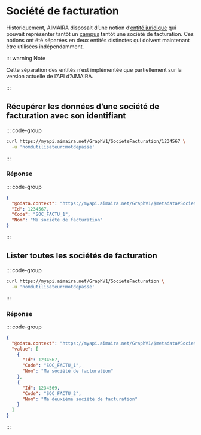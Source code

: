 # Société de facturation

Historiquement, AIMAIRA disposait d’une notion d’[entité juridique][entite-juridique] qui pouvait représenter tantôt
un [campus][campus] tantôt une société de facturation. Ces notions ont été séparées en deux entités distinctes qui 
doivent maintenant être utilisées indépendamment.

::: warning Note

Cette séparation des entités n’est implémentée que partiellement sur la version actuelle de l’API d’AIMAIRA.

:::

## Récupérer les données d’une société de facturation avec son identifiant

::: code-group

```bash [cURL]
curl https://myapi.aimaira.net/GraphV1/SocieteFacturation/1234567 \
  -u 'nomdutilisateur:motdepasse'
```

:::

### Réponse

::: code-group

```json [JSON]
{
  "@odata.context": "https://myapi.aimaira.net/GraphV1/$metadata#SocieteFacturation/$entity",
  "Id": 1234567,
  "Code": "SOC_FACTU_1",
  "Nom": "Ma société de facturation"
}
```

:::

## Lister toutes les sociétés de facturation

::: code-group

```bash [cURL]
curl https://myapi.aimaira.net/GraphV1/SocieteFacturation \
  -u 'nomdutilisateur:motdepasse'
```

:::

### Réponse

::: code-group

```json [JSON]
{
  "@odata.context": "https://myapi.aimaira.net/GraphV1/$metadata#SocieteFacturation/$entity",
  "value": [
    {
      "Id": 1234567,
      "Code": "SOC_FACTU_1",
      "Nom": "Ma société de facturation"
    },
    {
      "Id": 1234569,
      "Code": "SOC_FACTU_2",
      "Nom": "Ma deuxième société de facturation"
    }
  ]
}
```

:::

[entite-juridique]: /reference/ressources/herite/entite-juridique
[societe-de-facturation]: /reference/ressources/finance/societe-de-facturation

[entite-juridique]: /reference/ressources/herite/entite-juridique
[campus]: /reference/ressources/core/campus